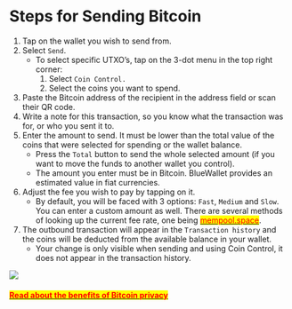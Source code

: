 # Steps for Sending Bitcoin

1. Tap on the wallet you wish to send from.
2. Select `Send`.
   * To select specific UTXO’s, tap on the 3-dot menu in the top right corner:
     1. Select `Coin Control.`
     2. Select the coins you want to spend.
3. Paste the Bitcoin address of the recipient in the address field or scan their QR code.
4. Write a note for this transaction, so you know what the transaction was for, or who you sent it to.
5. Enter the amount to send. It must be lower than the total value of the coins that were selected for spending or the wallet balance.
   * Press the `Total` button to send the whole selected amount (if you want to move the funds to another wallet you control).&#x20;
   * The amount you enter must be in Bitcoin. BlueWallet provides an estimated value in fiat currencies.
6. Adjust the fee you wish to pay by tapping on it.
   * By default, you will be faced with 3 options: `Fast`, `Medium` and `Slow`. You can enter a custom amount as well. There are several methods of looking up the current fee rate, one being <mark style="color:red;"></mark> [<mark style="color:red;">mempool.space</mark>](http://mempool.space).
7. The outbound transaction will appear in the `Transaction history` and the coins will be deducted from the available balance in your wallet.
   * Your change is only visible when sending and using Coin Control, it does not appear in the transaction history.

![](<../.gitbook/assets/BW Send.gif>)

#### <mark style="color:red;"></mark>[<mark style="color:red;">Read about the benefits of Bitcoin privacy</mark>](https://blog.bullbitcoin.com/blog/the-benefits-of-privacy)<mark style="color:red;"></mark>
